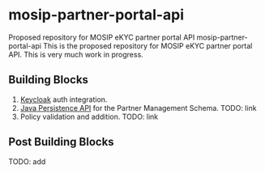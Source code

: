 # mosip-partner-portal-api
Proposed repository for MOSIP eKYC partner portal API
 mosip-partner-portal-api
This is the proposed repository for MOSIP eKYC partner portal API. This is very much work in progress. 

## Building Blocks
1. [Keycloak](https://www.keycloak.org/) auth integration.
1. [Java Persistence API](https://en.m.wikipedia.org/wiki/Java_Persistence_API) for the Partner Management Schema. TODO: link
1. Policy validation and addition. TODO: link

## Post Building Blocks
TODO: add
